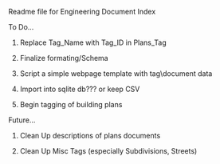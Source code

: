 Readme file for Engineering Document Index


To Do...

1) Replace Tag_Name with Tag_ID in Plans_Tag

2) Finalize formating/Schema

3) Script a simple webpage template with tag\document data

4) Import into sqlite db??? or keep CSV

5) Begin tagging of building plans


Future...


1) Clean Up descriptions of plans documents

2) Clean Up Misc Tags (especially Subdivisions, Streets)
